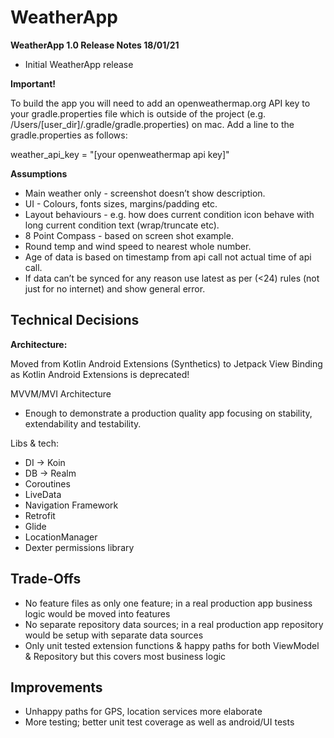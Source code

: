 
# WeatherApp

**WeatherApp 1.0 Release Notes 18/01/21** 

 - Initial WeatherApp release 

**Important!**

To build the app you will need to add an openweathermap.org API key to your gradle.properties file which is outside of the project (e.g. /Users/[user_dir]/.gradle/gradle.properties) on mac. Add a line to the gradle.properties as follows:

weather_api_key = "[your openweathermap api key]"

**Assumptions**

 - Main weather only - screenshot doesn’t show description.
 - UI - Colours, fonts sizes, margins/padding etc.
 - Layout behaviours - e.g. how does current condition icon behave with long current condition text (wrap/truncate etc).
 - 8 Point Compass - based on screen shot example.
 - Round temp and wind speed to nearest whole number.
 - Age of data is based on timestamp from api call not actual time of api call.
 - If data can’t be synced for any reason use latest as per (<24) rules (not just for no internet) and show general error.


## **Technical Decisions**

**Architecture:**

Moved from Kotlin Android Extensions (Synthetics) to Jetpack View Binding as Kotlin Android Extensions is deprecated!

MVVM/MVI Architecture 
  - Enough to demonstrate a production quality app focusing on stability, extendability and testability.

Libs & tech:

 - DI -> Koin 
 - DB -> Realm 
 - Coroutines 
 - LiveData 
 - Navigation Framework
 - Retrofit     
 - Glide     
 - LocationManager     
 - Dexter permissions library

## **Trade-Offs**

  - No feature files as only one feature; in a real production app business logic would be moved into features
  - No separate repository data sources; in a real production app repository would be setup with separate data sources
  - Only unit tested extension functions & happy paths for both ViewModel & Repository but this covers most business logic


## **Improvements**

 - Unhappy paths for GPS, location services more elaborate
 - More testing; better unit test coverage as well as android/UI tests

  
